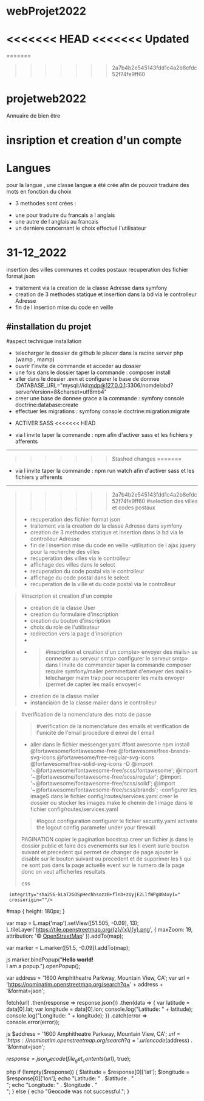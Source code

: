 # webProjet2022
<<<<<<< HEAD
<<<<<<< Updated 
=======
=======
>>>>>>> 2a7b4b2e545143fdd1c4a2b8efdc52f74fe9ff60
# projetweb2022
Annuaire de bien être
# insription et creation d'un compte
# Langues
pour la langue , une classe langue a été crée afin de pouvoir traduire des mots  en fonction du choix
* 3 methodes sont crées :
- une pour traduire du francais a l anglais
- une autre de l anglais au francais
- un derniere concernant le choix effectué l'utilisateur
# 31-12_2022
insertion des villes communes et codes postaux
recuperation des fichier format json
- traitement via la creation de la classe Adresse dans symfony
- creation de 3 methodes statique et insertion dans la bd via le controlleur Adresse
- fin de l insertion mise du code en veille 

#installation du projet 
-----------------------------------------------------------------------------
#aspect technique installation 
- telecharger le dossier de github le placer dans la racine server php (wamp , mamp)
- ouvrir l'invite de commande et acceder au dossier 
- une fois dans le dossier taper la commande  : composer install  
- aller dans le dossier .evn et configurer le base de donnee :DATABASE_URL="mysql://id:mdp@127.0.0.1:3306/nomdelabd?serverVersion=8&charset=utf8mb4"
- creer une base de donnee grace a la commande  : symfony console doctrine:database:create
- effectuer les migrations  :  symfony console doctrine:migration:migrate

* ACTIVER SASS
<<<<<<< HEAD
- via l invite taper la commande : npm   afin d'activer sass et les fichiers y afferents
--------------------------------------------------------------------------------------------------------
>>>>>>> Stashed changes
=======
- via l invite taper la commande : npm run watch   afin d'activer sass et les fichiers y afferents
--------------------------------------------------------------------------------------------------------
>>>>>>> 2a7b4b2e545143fdd1c4a2b8efdc52f74fe9ff60
> #selection des villes et codes postaux
> - recuperation des fichier format json
> - traitement via la creation de la classe Adresse dans symfony
> - creation de 3 methodes statique et insertion dans la bd via le controlleur Adresse
> - fin de l insertion mise du code en veille
> -utilisation de l ajax jquery pour la recherche des villes
> - recuperation des villes via le controlleur
> - affichage des villes dans le select
> - recuperation du code postal via le controlleur
> - affichage du code postal dans le select
> - recuperation de la ville et du code postal via le controlleur

> #inscription et creation d'un compte
> - creation de la classe User
> - creation du formulaire d'inscription
> - creation du bouton d'inscription
> - choix du role de l'utilisateur
> - redirection vers la page d'inscription
> - 
> - > #inscription et creation d'un compte> envoyer des mails> se connecter au serveur smtp> configurer le serveur smtp> dans l invite de commander taper la commande composer require symfony/mailer permmettant d'envoyer des mails> telecharger maim trap pour recuperer les mails envoyer (permet de capter les mails envoyer)<
> - creation de la classe mailer 
> - instanciaion de la classe mailer dans le controlleur

> #verification  de la nomenclature des mots de passe 
> > #verification  de la nomenclature des emails et verification de l'unicité de l'email
> procedure d envoi de l email
> - aller dans le fichier messenger.yaml
> #font awesome
> npm install @fortawesome/fontawesome-free @fortawesome/free-brands-svg-icons @fortawesome/free-regular-svg-icons @fortawesome/free-solid-svg-icons -D
@import '~@fortawesome/fontawesome-free/scss/fontawesome';
@import '~@fortawesome/fontawesome-free/scss/regular';
@import '~@fortawesome/fontawesome-free/scss/solid';
@import '~@fortawesome/fontawesome-free/scss/brands';
> -configurer les imageS dans le fichier config/routes/services.yaml
creer le dossier ou stocker les images
> make le chemin de l image dans le fichier config/routes/services.yaml
> > #logout configuration
> configurer le fichier security.yaml
> activate the  logout config parameter under your firewall:
> 
> 
> PAGINATION
> copier le pagination boostrap 
> creer un fichier js dans le dossier public et faire des evenements sur les li
> event surle bouton suivant et precedent qui permet de changer de page ajouter le disable sur le bouton suivant ou precedent
> et de supprimer les li qui ne sont pas dans la page actuelle
> event sur le numero de la page donc on veut afficherles resultats
> 
> 
> 
> css
>  
     integrity="sha256-kLaT2GOSpHechhsozzB+flnD+zUyjE2LlfWPgU04xyI="
     crossorigin=""/>


#map { height: 180px; }


var map = L.map('map').setView([51.505, -0.09], 13);
L.tileLayer('https://tile.openstreetmap.org/{z}/{x}/{y}.png', {
maxZoom: 19,
attribution: '&copy; <a href="http://www.openstreetmap.org/copyright">OpenStreetMap</a>'
}).addTo(map);

var marker = L.marker([51.5, -0.09]).addTo(map);

js 
marker.bindPopup("<b>Hello world!</b><br>I am a popup.").openPopup();


var address = '1600 Amphitheatre Parkway, Mountain View, CA';
var url = 'https://nominatim.openstreetmap.org/search?q=' + address + '&format=json';

fetch(url)
.then(response => response.json())
.then(data => {
var latitude = data[0].lat;
var longitude = data[0].lon;
console.log("Latitude: " + latitude);
console.log("Longitude: " + longitude);
})
.catch(error => console.error(error));

js
$address = '1600 Amphitheatre Parkway, Mountain View, CA';
$url = 'https://nominatim.openstreetmap.org/search?q=' . urlencode($address) . '&format=json';

$response = json_decode(file_get_contents($url), true);


php
if (!empty($response)) {
$latitude = $response[0]['lat'];
$longitude = $response[0]['lon'];
echo "Latitude: " . $latitude . "<br>";
echo "Longitude: " . $longitude . "<br>";
} else {
echo "Geocode was not successful.";
}
